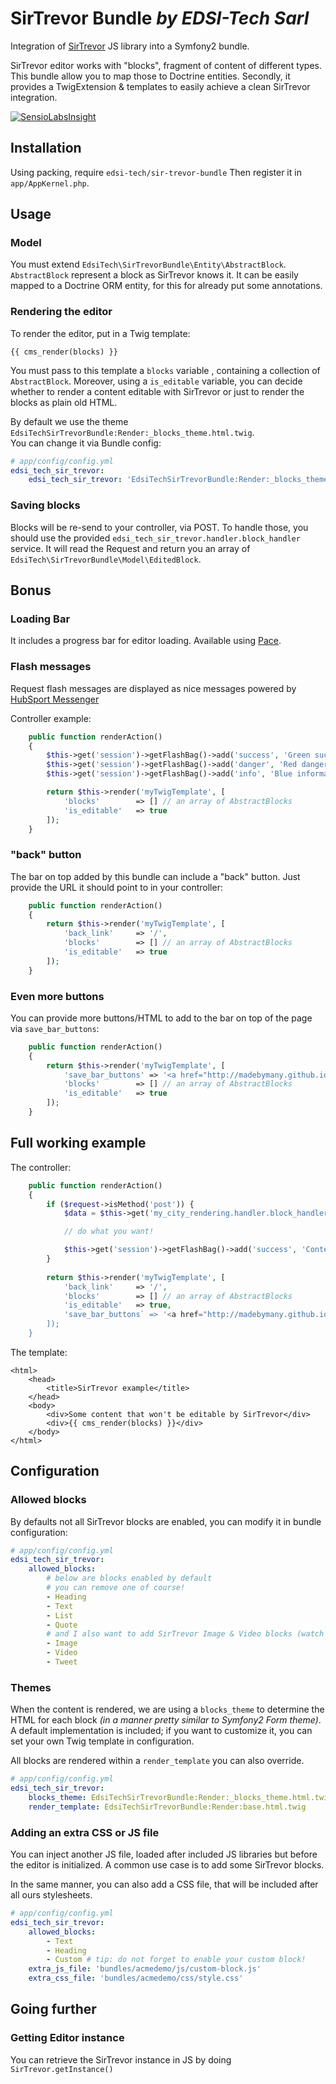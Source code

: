 # SirTrevor Bundle *by EDSI-Tech Sarl*

Integration of [SirTrevor](https://github.com/madebymany/sir-trevor-js) JS library into a Symfony2 bundle.

SirTrevor editor works with "blocks", fragment of content of different types.
This bundle allow you to map those to Doctrine entities. 
Secondly, it provides a TwigExtension & templates to easily achieve a clean SirTrevor integration.

[![SensioLabsInsight](https://insight.sensiolabs.com/projects/36f41ca4-4517-41c8-9c69-d0e3376732d6/big.png)](https://insight.sensiolabs.com/projects/36f41ca4-4517-41c8-9c69-d0e3376732d6)


## Installation

Using packing, require `edsi-tech/sir-trevor-bundle`
Then register it in `app/AppKernel.php`.


## Usage

### Model

You must extend `EdsiTech\SirTrevorBundle\Entity\AbstractBlock`.
`AbstractBlock` represent a block as SirTrevor knows it. It can be easily mapped to a Doctrine ORM entity, for this for already put some annotations.

### Rendering the editor

To render the editor, put in a Twig template:

```jinja
{{ cms_render(blocks) }}
```

You must pass to this template a `blocks` variable , containing a collection  of `AbstractBlock`.
Moreover, using a `is_editable` variable, you can decide whether to render a content editable with SirTrevor or just to render the blocks as plain old HTML.

By default we use the theme `EdsiTechSirTrevorBundle:Render:_blocks_theme.html.twig`.  
You can change it via Bundle config:

```yaml
# app/config/config.yml
edsi_tech_sir_trevor:
    edsi_tech_sir_trevor: 'EdsiTechSirTrevorBundle:Render:_blocks_theme.html.twig'
```

### Saving blocks

Blocks will be re-send to your controller, via POST.
To handle those, you should use the provided `edsi_tech_sir_trevor.handler.block_handler` service. 
It will read the Request and return you an array of `EdsiTech\SirTrevorBundle\Model\EditedBlock`.


## Bonus

### Loading Bar

It includes a progress bar for editor loading.
Available using [Pace](http://github.hubspot.com/pace/).

### Flash messages

Request flash messages are displayed as nice messages powered by [HubSport Messenger](https://github.com/HubSpot/messenger)

Controller example:

```php
    public function renderAction()
    {
        $this->get('session')->getFlashBag()->add('success', 'Green success message');
        $this->get('session')->getFlashBag()->add('danger', 'Red danger message');
        $this->get('session')->getFlashBag()->add('info', 'Blue information message');

        return $this->render('myTwigTemplate', [
            'blocks'        => [] // an array of AbstractBlocks
            'is_editable'   => true
        ]);
    }
```

### "back" button

The bar on top added by this bundle can include a "back" button.
Just provide the URL it should point to in your controller:

```php
    public function renderAction()
    {
        return $this->render('myTwigTemplate', [
            'back_link'     => '/',
            'blocks'        => [] // an array of AbstractBlocks
            'is_editable'   => true
        ]);
    }
```

### Even more buttons

You can provide more buttons/HTML to add to the bar on top of the page via `save_bar_buttons`:

```php
    public function renderAction()
    {
        return $this->render('myTwigTemplate', [
            'save_bar_buttons' => '<a href="http://madebymany.github.io/sir-trevor-js/docs.html">Sir Trevor doc</a>',
            'blocks'        => [] // an array of AbstractBlocks
            'is_editable'   => true
        ]);
    }
```


## Full working example

The controller:

```php
    public function renderAction()
    {
        if ($request->isMethod('post')) {
            $data = $this->get('my_city_rendering.handler.block_handler')->handle($request);

            // do what you want!

            $this->get('session')->getFlashBag()->add('success', 'Content saved!');
        }
            
        return $this->render('myTwigTemplate', [
            'back_link'     => '/',
            'blocks'        => [] // an array of AbstractBlocks
            'is_editable'   => true,
            'save_bar_buttons` => '<a href="http://madebymany.github.io/sir-trevor-js/docs.html">Sir Trevor doc</a>',
        ]);
    }
```

The template:
```jinja
<html>
    <head>
        <title>SirTrevor example</title>
    </head>
    <body>
        <div>Some content that won't be editable by SirTrevor</div>
        <div>{{ cms_render(blocks) }}</div>
    </body>
</html>
```


## Configuration

### Allowed blocks

By defaults not all SirTrevor blocks are enabled, you can modify it in bundle configuration:

```yaml
# app/config/config.yml
edsi_tech_sir_trevor:
    allowed_blocks:
        # below are blocks enabled by default
        # you can remove one of course!
        - Heading
        - Text
        - List
        - Quote
        # and I also want to add SirTrevor Image & Video blocks (watch out file upload are not handled at the moment)
        - Image
        - Video
        - Tweet
```

### Themes

When the content is rendered, we are using a `blocks_theme` to determine the HTML for each block *(in a manner pretty similar to Symfony2 Form theme)*. 
A default implementation is included; if you want to customize it, you can set your own Twig template in configuration.

All blocks are rendered within a `render_template` you can also override.

```yaml
# app/config/config.yml
edsi_tech_sir_trevor:
    blocks_theme: EdsiTechSirTrevorBundle:Render:_blocks_theme.html.twig
    render_template: EdsiTechSirTrevorBundle:Render:base.html.twig
```

### Adding an extra CSS or JS file

You can inject another JS file, loaded after included JS libraries but before the editor is initialized.
A common use case is to add some SirTrevor blocks.

In the same manner, you can also add a CSS file, that will be included after all ours stylesheets.

```yaml
# app/config/config.yml
edsi_tech_sir_trevor:
    allowed_blocks:
        - Text
        - Heading
        - Custom # tip: do not forget to enable your custom block!
    extra_js_file: 'bundles/acmedemo/js/custom-block.js'
    extra_css_file: 'bundles/acmedemo/css/style.css'
```


## Going further

### Getting Editor instance

You can retrieve the SirTrevor instance in JS by doing `SirTrevor.getInstance()`
